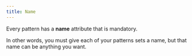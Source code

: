 ```yaml
---
title: Name
---
```


Every pattern has a **name** attribute that is mandatory.

In other words, you must give each of your patterns sets a name, but that name can be anything you want.

